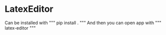 # LatexEditor

Can be installed with 
"""
pip install .
"""
And then you can open app with
"""
latex-editor
"""